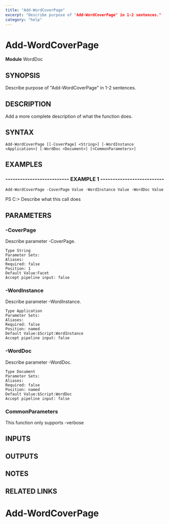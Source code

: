 ```yaml
---
title: "Add-WordCoverPage"
excerpt: "Describe purpose of "Add-WordCoverPage" in 1-2 sentences."
category: "help"
---
```


# Add-WordCoverPage
**Module** WordDoc

## SYNOPSIS
Describe purpose of "Add-WordCoverPage" in 1-2 sentences.

## DESCRIPTION
Add a more complete description of what the function does.

## SYNTAX

```
Add-WordCoverPage [[-CoverPage] <String>] [-WordInstance <Application>] [-WordDoc <Document>] [<CommonParameters>]
```


## EXAMPLES

### -------------------------- EXAMPLE 1 --------------------------


```
Add-WordCoverPage -CoverPage Value -WordInstance Value -WordDoc Value
```
PS C:\>
Describe what this call does

## PARAMETERS

### -CoverPage

Describe parameter -CoverPage.

```
Type String
Parameter Sets: 
Aliases: 
Required: false
Position: 1
Default Value:Facet
Accept pipeline input: false
```
### -WordInstance

Describe parameter -WordInstance.

```
Type Application
Parameter Sets: 
Aliases: 
Required: false
Position: named
Default Value:$Script:WordInstance
Accept pipeline input: false
```
### -WordDoc

Describe parameter -WordDoc.

```
Type Document
Parameter Sets: 
Aliases: 
Required: false
Position: named
Default Value:$Script:WordDoc
Accept pipeline input: false
```
### CommonParameters

This function only supports -verbose

## INPUTS

## OUTPUTS

## NOTES

## RELATED LINKS
# Add-WordCoverPage
